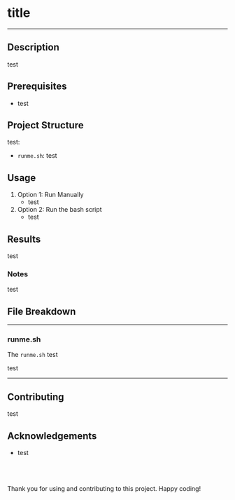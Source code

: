 # title

---

## Description

test

## Prerequisites

-   test

## Project Structure

test:

-   `runme.sh`: test

## Usage

1. Option 1: Run Manually
    - test
2. Option 2: Run the bash script
    - test

## Results

test

### Notes

test

## File Breakdown

---

### runme.sh

The `runme.sh` test

test

---

## Contributing

test

## Acknowledgements

- test

<br>
<br>
<br>
Thank you for using and contributing to this project. Happy coding!
